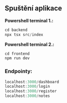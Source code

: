## Spuštění aplikace

**Powershell terminal 1.:**
```js
cd backend
npx tsx src/index
```

**Powershell terminal 2.:**
```js
cd frontend
npm run dev
```

### Endpointy:

```js
localhost:3000/dashboard
localhost:3000/login
localhost:3000/register
localhost:3000/notes
```

